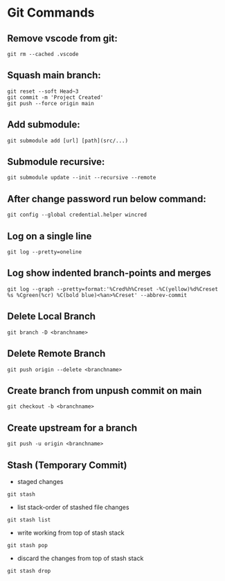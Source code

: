 # Git Commands


## Remove vscode from git:
```shell
git rm --cached .vscode
```

## Squash main branch:
```shell
git reset --soft Head~3
git commit -m 'Project Created'
git push --force origin main
```

## Add submodule:
```shell
git submodule add [url] [path](src/...)
```

## Submodule recursive:
```shell
git submodule update --init --recursive --remote
```

## After change password run below command:
```shell
git config --global credential.helper wincred
```

## Log on a single line
```shell
git log --pretty=oneline
```

## Log show indented branch-points and merges
```shell
git log --graph --pretty=format:'%Cred%h%Creset -%C(yellow)%d%Creset %s %Cgreen(%cr) %C(bold blue)<%an>%Creset' --abbrev-commit
```

## Delete Local Branch
```shell
git branch -D <branchname>
```

## Delete Remote Branch
```shell
git push origin --delete <branchname>
```

## Create branch from unpush commit on main
```shell
git checkout -b <branchname>
```

## Create upstream for a branch
```shell
git push -u origin <branchname>
```

## Stash (Temporary Commit)

- staged changes
```shell
git stash
```
- list stack-order of stashed file changes
```shell
git stash list
```
- write working from top of stash stack
```shell
git stash pop
```
- discard the changes from top of stash stack
```shell
git stash drop
```
